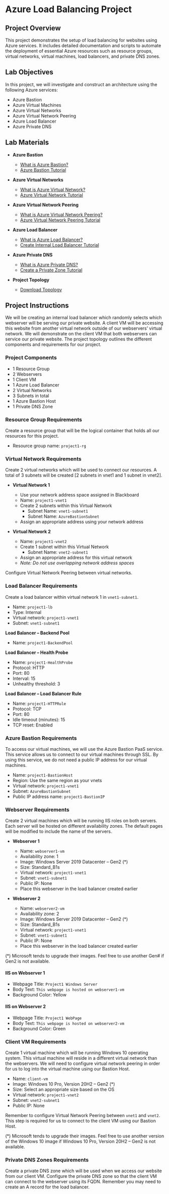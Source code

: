 # Azure Load Balancing Project

## Project Overview
This project demonstrates the setup of load balancing for websites using Azure services. It includes detailed documentation and scripts to automate the deployment of essential Azure resources such as resource groups, virtual networks, virtual machines, load balancers, and private DNS zones.

## Lab Objectives
In this project, we will investigate and construct an architecture using the following Azure services:
- Azure Bastion
- Azure Virtual Machines
- Azure Virtual Networks
- Azure Virtual Network Peering
- Azure Load Balancer
- Azure Private DNS

## Lab Materials
- **Azure Bastion**
  - [What is Azure Bastion?](https://learn.microsoft.com/en-us/azure/bastion/bastion-overview)
  - [Azure Bastion Tutorial](https://learn.microsoft.com/en-us/azure/bastion/tutorial-create-host-portal)
  
- **Azure Virtual Networks**
  - [What is Azure Virtual Network?](https://learn.microsoft.com/en-us/azure/virtual-network/virtual-networks-overview)
  - [Azure Virtual Network Tutorial](https://learn.microsoft.com/en-us/azure/virtual-network/virtual-network-tutorial-create-vnet)
  
- **Azure Virtual Network Peering**
  - [What is Azure Virtual Network Peering?](https://learn.microsoft.com/en-us/azure/virtual-network/virtual-network-peering-overview)
  - [Azure Virtual Network Peering Tutorial](https://learn.microsoft.com/en-us/azure/virtual-network/tutorial-connect-virtual-networks-portal)
  
- **Azure Load Balancer**
  - [What is Azure Load Balancer?](https://learn.microsoft.com/en-us/azure/load-balancer/load-balancer-overview)
  - [Create Internal Load Balancer Tutorial](https://learn.microsoft.com/en-us/azure/load-balancer/tutorial-load-balancer-basic-internal-portal)
  
- **Azure Private DNS**
  - [What is Azure Private DNS?](https://learn.microsoft.com/en-us/azure/dns/private-dns-overview)
  - [Create a Private Zone Tutorial](https://learn.microsoft.com/en-us/azure/dns/private-dns-getstarted-portal)
  
- **Project Topology**
  - [Download Topology](Media/topology-diagram.png)
  

## Project Instructions
We will be creating an internal load balancer which randomly selects which webserver will be serving our private website. A client VM will be accessing this website from another virtual network outside of our webservers’ virtual network. We will demonstrate on the client VM that both webservers can service our private website. The project topology outlines the different components and requirements for our project.

### Project Components
- 1 Resource Group
- 2 Webservers
- 1 Client VM
- 1 Azure Load Balancer
- 2 Virtual Networks
- 3 Subnets in total
- 1 Azure Bastion Host
- 1 Private DNS Zone

### Resource Group Requirements
Create a resource group that will be the logical container that holds all our resources for this project. 
- Resource group name: `project1-rg`

### Virtual Network Requirements
Create 2 virtual networks which will be used to connect our resources. A total of 3 subnets will be created [2 subnets in vnet1 and 1 subnet in vnet2].

- **Virtual Network 1**
  - Use your network address space assigned in Blackboard
  - Name: `project1-vnet1`
  - Create 2 subnets within this Virtual Network
    - Subnet Name: `vnet1-subnet1`
    - Subnet Name: `AzureBastionSubnet`
  - Assign an appropriate address using your network address

- **Virtual Network 2**
  - Name: `project1-vnet2`
  - Create 1 subnet within this Virtual Network
    - Subnet Name: `vnet2-subnet1`
  - Assign an appropriate address for this virtual network
  - *Note: Do not use overlapping network address spaces*

Configure Virtual Network Peering between virtual networks.

### Load Balancer Requirements
Create a load balancer within virtual network 1 in `vnet1-subnet1`.
- Name: `project1-lb`
- Type: Internal
- Virtual network: `project1-vnet1`
- Subnet: `vnet1-subnet1`

**Load Balancer – Backend Pool**
- Name: `project1-BackendPool`

**Load Balancer – Health Probe**
- Name: `project1-HealthProbe`
- Protocol: HTTP
- Port: 80
- Interval: 15
- Unhealthy threshold: 3

**Load Balancer – Load Balancer Rule**
- Name: `project1-HTTPRule`
- Protocol: TCP
- Port: 80
- Idle timeout (minutes): 15
- TCP reset: Enabled

### Azure Bastion Requirements
To access our virtual machines, we will use the Azure Bastion PaaS service. This service allows us to connect to our virtual machines through SSL. By using this service, we do not need a public IP address for our virtual machines.
- Name: `project1-BastionHost`
- Region: Use the same region as your vnets
- Virtual network: `project1-vnet1`
- Subnet: `AzureBastionSubnet`
- Public IP address name: `project1-BastionIP`

### Webserver Requirements
Create 2 virtual machines which will be running IIS roles on both servers. Each server will be hosted on different availability zones. The default pages will be modified to include the name of the servers.

- **Webserver 1**
  - Name: `webserver1-vm`
  - Availability zone: 1
  - Image: Windows Server 2019 Datacenter – Gen2 (*)
  - Size: Standard_B1s
  - Virtual network: `project1-vnet1`
  - Subnet: `vnet1-subnet1`
  - Public IP: None 
  - Place this webserver in the load balancer created earlier

- **Webserver 2**
  - Name: `webserver2-vm`
  - Availability zone: 2
  - Image: Windows Server 2019 Datacenter – Gen2 (*)
  - Size: Standard_B1s
  - Virtual network: `project1-vnet1`
  - Subnet: `vnet1-subnet1`
  - Public IP: None
  - Place this webserver in the load balancer created earlier

(*) Microsoft tends to upgrade their images. Feel free to use another Gen# if Gen2 is not available.

#### IIS on Webserver 1
- Webpage Title: `Project1 Windows Server`
- Body Text: `This webpage is hosted on webserver1-vm`
- Background Color: Yellow

#### IIS on Webserver 2
- Webpage Title: `Project1 WebPage`
- Body Text: `This webpage is hosted on webserver2-vm`
- Background Color: Green

### Client VM Requirements
Create 1 virtual machine which will be running Windows 10 operating system. This virtual machine will reside in a different virtual network than the webservers. We will need to configure virtual network peering in order for us to log into the virtual machine using our Bastion Host.
- Name: `client-vm`
- Image: Windows 10 Pro, Version 20H2 – Gen2 (*)
- Size: Select an appropriate size based on the OS
- Virtual network: `project1-vnet2`
- Subnet: `vnet2-subnet1`
- Public IP: None

Remember to configure Virtual Network Peering between `vnet1` and `vnet2`. This step is required for us to connect to the client VM using our Bastion Host.

(*) Microsoft tends to upgrade their images. Feel free to use another version of the Windows 10 image if Windows 10 Pro, Version 20H2 – Gen2 is not available.

### Private DNS Zones Requirements
Create a private DNS zone which will be used when we access our website from our client VM. Configure the private DNS zone so that the client VM can connect to the webserver using its FQDN. Remember you may need to create an A record for the load balancer.
